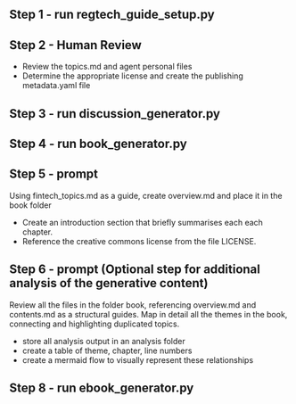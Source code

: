 ## Step 1 - run regtech_guide_setup.py


## Step 2 - Human Review

- Review the topics.md and agent personal files
- Determine the appropriate license and create the publishing metadata.yaml file

## Step 3 - run discussion_generator.py

## Step 4 - run book_generator.py

## Step 5 - prompt

Using fintech_topics.md as a guide, create overview.md and place it in the book folder
- Create an introduction section that briefly summarises each each chapter.
- Reference the creative commons license from the file LICENSE.

## Step 6 - prompt (Optional step for additional analysis of the generative content)

Review all the files in the folder book, referencing overview.md and contents.md as a structural guides. Map in detail all the themes in the book, connecting and highlighting duplicated topics. 
- store all analysis output in an analysis folder
- create a table of theme, chapter, line numbers
- create a mermaid flow to visually represent these relationships

## Step 8 - run ebook_generator.py
